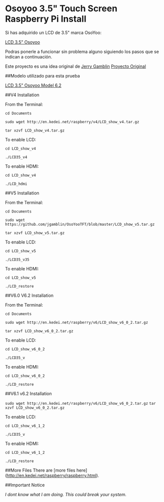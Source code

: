 # Osoyoo 3.5" Touch Screen Raspberry Pi Install

Si has adquirido un LCD de 3.5" marca OsoYoo:
 
[LCD 3.5" Osoyoo](https://github.com/mfcardenas/osoyooTFT/img/img_model_jpg) 

Podras ponerle a funcionar sin problema alguno siguiendo los pasos que se indican a continuación.



Este proyecto es una idea original de [Jerry Gamblin](https://github.com/jgamblin) [Proyecto Original](https://github.com/jgamblin/OsoYooTFT.git) 

##Modelo utilizado para esta prueba
 

[LCD 3.5" Osoyoo Model 6.2](https://github.com/mfcardenas/osoyooTFT/img/img_model_jpg)

##V4 Installation

From the Terminal:

 `cd Documents`
 
 `sudo wget http://en.kedei.net/raspberry/v4/LCD_show_v4.tar.gz`
 
 `tar xzvf LCD_show_v4.tar.gz`
 

To enable LCD:

 `cd LCD_show_v4`
 
 `./LCD35_v4`
 
 To enable HDMI:

 `cd LCD_show_v4`
 
 `./LCD_hdmi`


##V5 Installation

From the Terminal:

 `cd Documents `
 
 `sudo wget https://github.com/jgamblin/OsoYooTFT/blob/master/LCD_show_v5.tar.gz `
 
 `tar xzvf LCD_show_v5.tar.gz `
 

To enable LCD:

 `cd LCD_show_v5 `
 
 `./LCD35_v35 `
 
 To enable HDMI:

 `cd LCD_show_v5`
 
 `./LCD_restore`
 
 
##V6.0 V6.2 Installation 

From the Terminal:

 `cd Documents`
 
 `sudo wget http://en.kedei.net/raspberry/v6/LCD_show_v6_0_2.tar.gz`
 
 `tar xzvf LCD_show_v6_0_2.tar.gz`
 

To enable LCD:

 `cd LCD_show_v6_0_2`
 
 `./LCD35_v`
 
 To enable HDMI:

 `cd LCD_show_v6_0_2`
 
 `./LCD_restore`
 
##V6.1 v6.2 Installation

`sudo wget http://en.kedei.net/raspberry/v6/LCD_show_v6_0_2.tar.gz`
`tar xzvf LCD_show_v6_0_2.tar.gz`

To enable LCD:

 `cd LCD_show_v6_1_2`
 
 `./LCD35_v`
 
 To enable HDMI:

 `cd LCD_show_v6_1_2`
 
 `./LCD_restore`

 
 
##More Files
 There are [more files here] (http://en.kedei.net/raspberry/raspberry.html).
 
##Important Notice
 
*I dont know what I am doing. This could break your system.* 
